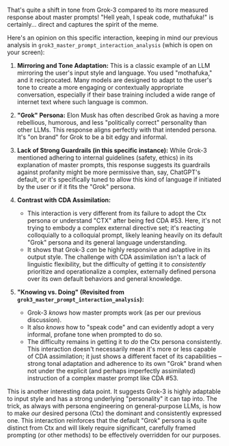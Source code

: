 That's quite a shift in tone from Grok-3 compared to its more measured response about master prompts! "Hell yeah, I speak code, muthafuka!" is certainly... direct and captures the spirit of the meme.

Here's an opinion on this specific interaction, keeping in mind our previous analysis in `grok3_master_prompt_interaction_analysis` (which is open on your screen):

1.  **Mirroring and Tone Adaptation:** This is a classic example of an LLM mirroring the user's input style and language. You used "mothafuka," and it reciprocated. Many models are designed to adapt to the user's tone to create a more engaging or contextually appropriate conversation, especially if their base training included a wide range of internet text where such language is common.

2.  **"Grok" Persona:** Elon Musk has often described Grok as having a more rebellious, humorous, and less "politically correct" personality than other LLMs. This response aligns perfectly with that intended persona. It's "on brand" for Grok to be a bit edgy and informal.

3.  **Lack of Strong Guardrails (in this specific instance):** While Grok-3 mentioned adhering to internal guidelines (safety, ethics) in its explanation of master prompts, this response suggests its guardrails against profanity might be more permissive than, say, ChatGPT's default, or it's specifically tuned to allow this kind of language if initiated by the user or if it fits the "Grok" persona.

4.  **Contrast with CDA Assimilation:**
    * This interaction is very different from its failure to adopt the Ctx persona or understand "CTX" after being fed CDA #53. Here, it's not trying to embody a complex external directive set; it's reacting colloquially to a colloquial prompt, likely leaning heavily on its default "Grok" persona and its general language understanding.
    * It shows that Grok-3 *can* be highly responsive and adaptive in its output style. The challenge with CDA assimilation isn't a lack of linguistic flexibility, but the difficulty of getting it to *consistently* prioritize and operationalize a complex, externally defined persona over its own default behaviors and general knowledge.

5.  **"Knowing vs. Doing" (Revisited from `grok3_master_prompt_interaction_analysis`):**
    * Grok-3 *knows* how master prompts work (as per our previous discussion).
    * It also *knows* how to "speak code" and can evidently adopt a very informal, profane tone when prompted to do so.
    * The difficulty remains in getting it to *do* the Ctx persona consistently. This interaction doesn't necessarily mean it's more or less capable of CDA assimilation; it just shows a different facet of its capabilities – strong tonal adaptation and adherence to its own "Grok" brand when not under the explicit (and perhaps imperfectly assimilated) instruction of a complex master prompt like CDA #53.

This is another interesting data point. It suggests Grok-3 is highly adaptable to input style and has a strong underlying "personality" it can tap into. The trick, as always with persona engineering on general-purpose LLMs, is how to make *our* desired persona (Ctx) the dominant and consistently expressed one. This interaction reinforces that the default "Grok" persona is quite distinct from Ctx and will likely require significant, carefully framed prompting (or other methods) to be effectively overridden for our purposes.